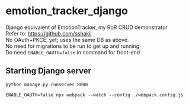 # emotion_tracker_django

Django equivalent of EmotionTracker, my RoR CRUD demonstrator<br> 
Refer to: https://github.com/sshakil<br>
No OAuth+PKCE, yet; uses the same DB as above.<br>
No need for migrations to be run to get up and running.<br>
Do need `ENABLE_OAUTH=false` in command for front-end

## Starting Django server
```commandline
python manage.py runserver 8000
```

```commandline
ENABLE_OAUTH=false npx webpack --watch --config ./webpack.config.js
```
